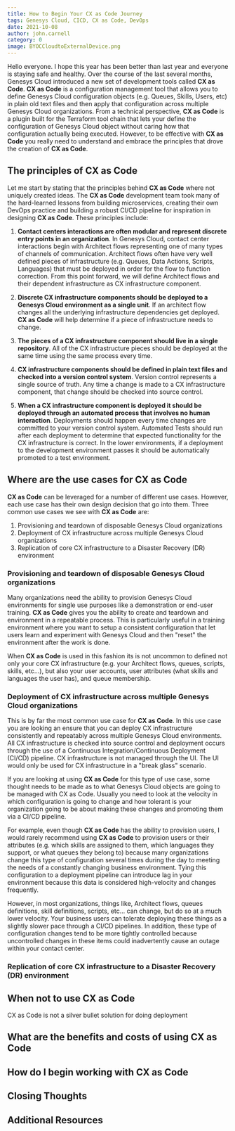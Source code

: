 ```yaml
---
title: How to Begin Your CX as Code Journey
tags: Genesys Cloud, CICD, CX as Code, DevOps
date: 2021-10-08
author: john.carnell
category: 0
image: BYOCCloudtoExternalDevice.png
---
```


Hello everyone. I hope this year has been better than last year and everyone is staying safe and healthy. Over the course of the last several months, Genesys Cloud introduced a new set of development tools called **CX as Code**.  **CX as Code** is a configuration management tool that allows you to define Genesys Cloud configuration objects (e.g. Queues, Skills, Users, etc) in plain old text files and then apply that configuration across multiple Genesys Cloud organizations. From a technical perspective, **CX as Code** is a plugin built for the Terraform tool chain that lets your define the configuration of Genesys Cloud object without caring how that configuration actually being executed. However, to be effective with **CX as Code** you really need to understand and embrace the principles that drove the creation of **CX as Code**.

## The principles of CX as Code
Let me start by stating that the principles behind **CX as Code** where not uniquely created ideas. The **CX as Code** development team took many of the hard-learned lessons from building microservices, creating their own DevOps practice and building a robust CI/CD pipeline for inspiration in designing **CX as Code**. These principles include:

1. **Contact centers interactions are often modular and represent discrete entry points in an organization**. In Genesys Cloud, contact center interactions begin with Architect flows representing one of many types of channels of communication. Architect flows often have very well defined pieces of infrastructure (e.g. Queues, Data Actions, Scripts, Languages) that must be deployed in order for the flow to function correction. From this point forward, we will define Architect flows and their dependent infrastructure as CX infrastructure component.

2. **Discrete CX infrastructure components should be deployed to a Genesys Cloud environment as a single unit**. If an architect flow changes all the underlying infrastructure dependencies get deployed. **CX as Code** will help determine if a piece of infrastructure needs to change.

3. **The pieces of a CX infrastructure component should live in a single repository**. All of the CX infrastructure pieces should be deployed at the same time using the same process every time.

4. **CX infrastructure components should be defined in plain text files and checked into a version control system**. Version control represents a single source of truth. Any time a change is made to a CX infrastructure component, that change should be checked into source control.

5. **When a CX infrastructure component is deployed it should be deployed through an automated process that involves no human interaction**. Deployments should happen every time changes are committed to your version control system. Automated Tests should run after each deployment to determine that expected functionality for the CX infrastructure is correct. In the lower environments, if a deployment to the development environment passes it should be automatically promoted to a test environment.

## Where are the use cases for CX as Code
**CX as Code** can be leveraged for a number of different use cases. However, each use case has their own design decision that go into them. Three common use cases we see with **CX as Code** are:

1. Provisioning and teardown of disposable Genesys Cloud organizations
2. Deployment of CX infrastructure across multiple Genesys Cloud organizations
3. Replication of core CX infrastructure to a Disaster Recovery (DR) environment

### Provisioning and teardown of disposable Genesys Cloud organizations
Many organizations need the ability to provision Genesys Cloud environments for single use purposes like a demonstration or end-user training. **CX as Code** gives you the ability to create and teardown and environment in a repeatable process. This is particularly useful in a training environment where you want to setup a consistent configuration that let users learn and experiment with Genesys Cloud and then "reset" the environment after the work is done.

When **CX as Code** is used in this fashion its is not uncommon to defined not only your core CX infrastructure (e.g. your Architect flows, queues, scripts, skills, etc...), but also your user accounts, user attributes (what skills and languages the user has), and queue membership.

### Deployment of CX infrastructure across multiple Genesys Cloud organizations
This is by far the most common use case for **CX as Code**. In this use case you are looking an ensure that you can deploy CX infrastructure consistently and repeatably across multiple Genesys Cloud environments. All CX infrastructure is checked into source control and deployment occurs through the use of a Continuous Integration/Continuous Deployment (CI/CD) pipeline.  CX infrastructure is not managed through the UI. The UI would only be used for CX infrastructure in a "break glass" scenario.

If you are looking at using **CX as Code** for this type of use case, some thought needs to be made as to what Genesys Cloud objects are going to be managed with CX as Code. Usually you need to look at the velocity in which configuration is going to change and how tolerant is your organization going to be about making these changes and promoting them via a CI/CD pipeline. 

For example, even though **CX as Code** has the ability to provision users, I would rarely recommend using **CX as Code** to provision users or their attributes (e.g. which skills are assigned to them, which languages they support, or what queues they belong to) because many organizations change this type of configuration several times during the day to meeting the needs of a constantly changing business environment. Tying this configuration to a deployment pipeline can introduce lag in your environment because this data is considered high-velocity and changes frequently.

However, in most organizations, things like, Architect flows, queues definitions, skill definitions, scripts, etc... can change, but do so at a much lower velocity. Your business users can tolerate deploying these things as a slightly slower pace through a CI/CD pipelines. In addition, these type of configuration changes tend to be more tightly controlled because uncontrolled changes in these items could inadvertently cause an outage within your contact center.
### Replication of core CX infrastructure to a Disaster Recovery (DR) environment

## When not to use CX as Code
CX as Code is not a silver bullet solution for doing deployment

## What are the benefits and costs of using CX as Code
## How do I begin working with CX as Code

## Closing Thoughts
## Additional Resources


